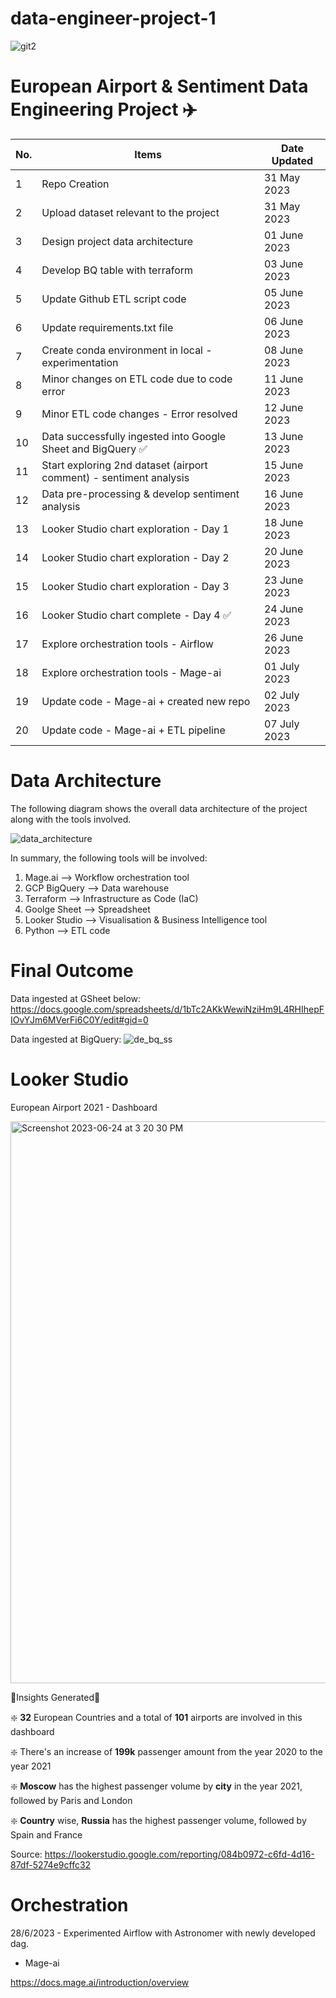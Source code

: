 # data-engineer-project-1

![git2](https://github.com/jasontanx/data-engineer-project-1/assets/116934441/2455a2dd-28e0-4308-b64b-e9a1a300b70e)

# European Airport & Sentiment Data Engineering Project ✈️

No. | Items | Date Updated 
--- | --- | ---
1 | Repo Creation | 31 May 2023
2 | Upload dataset relevant to the project | 31 May 2023
3 | Design project data architecture | 01 June 2023
4 | Develop BQ table with terraform  | 03 June 2023
5 | Update Github ETL script code | 05 June 2023
6 | Update requirements.txt file | 06 June 2023
7 | Create conda environment in local - experimentation | 08 June 2023
8 | Minor changes on ETL code due to code error | 11 June 2023
9 | Minor ETL code changes - Error resolved | 12 June 2023
10 | Data successfully ingested into Google Sheet and BigQuery ✅ | 13 June 2023
11 | Start exploring 2nd dataset (airport comment) - sentiment analysis | 15 June 2023
12 | Data pre-processing & develop sentiment analysis | 16 June 2023
13 | Looker Studio chart exploration - Day 1 | 18 June 2023
14 | Looker Studio chart exploration - Day 2 | 20 June 2023
15 | Looker Studio chart exploration - Day 3 | 23 June 2023
16 | Looker Studio chart complete  - Day 4 ✅ | 24 June 2023
17 | Explore orchestration tools - Airflow | 26 June 2023
18 | Explore orchestration tools - Mage-ai | 01 July 2023
19 | Update code - Mage-ai + created new repo | 02 July 2023
20 | Update code - Mage-ai + ETL pipeline | 07 July 2023

# Data Architecture 

The following diagram shows the overall data architecture of the project along with the tools involved.

![data_architecture](https://github.com/jasontanx/data-engineer-project-1/assets/116934441/a900ebd4-2f16-48c3-9991-0dbfb13cebce)

In summary, the following tools will be involved:
1. Mage.ai --> Workflow orchestration tool
2. GCP BigQuery --> Data warehouse
3. Terraform --> Infrastructure as Code (IaC) 
4. Goolge Sheet --> Spreadsheet
5. Looker Studio --> Visualisation & Business Intelligence tool 
6. Python --> ETL code

# Final Outcome
Data ingested at GSheet below:
https://docs.google.com/spreadsheets/d/1bTc2AKkWewiNziHm9L4RHIhepFIOvYJm6MVerFi6C0Y/edit#gid=0

Data ingested at BigQuery:
![de_bq_ss](https://github.com/jasontanx/data-engineer-project-1/assets/116934441/18afe1fb-dd34-44fa-ba85-22d688522c9b)

# Looker Studio
European Airport 2021 - Dashboard

<img width="899" alt="Screenshot 2023-06-24 at 3 20 30 PM" src="https://github.com/jasontanx/data-engineer-project-1/assets/116934441/f278bf1d-2e3b-4cd4-8ec1-a225451491ad">

🌟Insights Generated🌟

❇️ **32** European Countries and a total of **101** airports are involved in this dashboard

❇️ There's an increase of **199k** passenger amount from the year 2020 to the year 2021

❇️ **Moscow** has the highest passenger volume by **city** in the year 2021, followed by Paris and London

❇️ **Country** wise, **Russia** has the highest passenger volume, followed by Spain and France

Source:
https://lookerstudio.google.com/reporting/084b0972-c6fd-4d16-87df-5274e9cffc32

# Orchestration

28/6/2023 - Experimented Airflow with Astronomer with newly developed dag.

- Mage-ai

https://docs.mage.ai/introduction/overview

